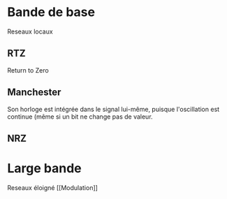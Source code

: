 
# Bande de base
Reseaux locaux
## RTZ
Return to Zero

## Manchester
Son horloge est intégrée dans le signal lui-même, puisque l'oscillation est continue (même si un bit ne change pas de valeur.

## NRZ


# Large bande
Reseaux éloigné
[[Modulation]]